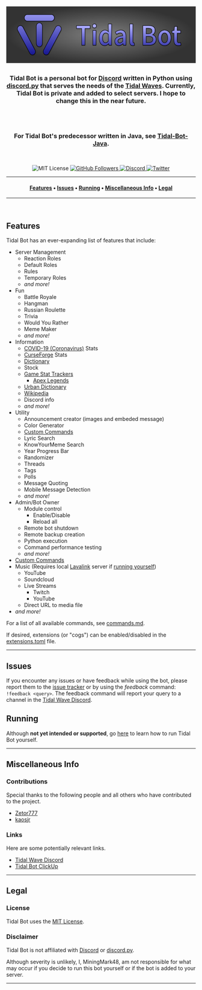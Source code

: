 <h1 align="center">
    <a href="https://github.com/miningmark48/tidal-bot"><img src=".README_images/banner.png" height="150" alt="Tidal Bot Banner"></a>
</h1>

<h3 align="center">
Tidal Bot is a personal bot for <a href="https://discord.com/">Discord</a> written in Python using <a href="https://github.com/Rapptz/discord.py">discord.py</a> that serves the needs of the <a href="https://discord.gg/SMCEXw5">Tidal Waves</a>. Currently, Tidal Bot is private and added to select servers. I hope to change this in the near future.

<br><br>

For Tidal Bot's predecessor written in Java, see <a href="https://github.com/MiningMark48/Tidal-Bot-Java">Tidal-Bot-Java</a>.
</h3>
<br>

<p align="center">
    <img src="https://img.shields.io/github/license/MiningMark48/Tidal-Bot" alt="MIT License">
    <a href="https://github.com/MiningMark48">
    <img src="https://img.shields.io/github/followers/MiningMark48?style=social" alt="GitHub Followers">
    <a href="https://discord.gg/SMCEXw5">
    <img src="https://img.shields.io/discord/138819614275665920?label=Discord&logo=Discord&style=social" alt="Discord">
	<a href="https://twitter.com/miningmark48">
	<img src="https://img.shields.io/twitter/follow/miningmark48?style=social" alt="Twitter">
</p>

---

<h4 align="center">
  <a href="#Features">Features</a> •
  <a href="#Issues">Issues</a> •
  <a href="#Running">Running</a> •
  <a href="#Miscellaneous-Info">Miscellaneous Info</a> •
  <a href="#Legal">Legal</a>
</h4>

---
<br>

## Features

 Tidal Bot has an ever-expanding list of features that include:
 - Server Management
   - Reaction Roles
   - Default Roles
   - Rules
   - Temporary Roles
   - *and more!*
 - Fun
   - Battle Royale
   - Hangman
   - Russian Roulette
   - Trivia
   - Would You Rather
   - Meme Maker
   - *and more!*
 - Information
   - [COVID-19 (Coronavirus)](https://www.cdc.gov/coronavirus/2019-ncov/index.html) Stats
   - [CurseForge](https://www.curseforge.com/) Stats
   - [Dictionary](https://www.merriam-webster.com/)
   - Stock
   - [Game Stat Trackers](https://tracker.gg/)
     - [Apex Legends](https://www.ea.com/games/apex-legends)
   - [Urban Dictionary](https://www.urbandictionary.com/)
   - [Wikipedia](https://www.wikipedia.org/)
   - Discord info
   - *and more!*
 - Utility
   - Announcement creator (images and embeded message)
   - Color Generator
   - [Custom Commands](https://github.com/MiningMark48/Tidal-Bot/wiki/Custom-Commands)
   - Lyric Search
   - KnowYourMeme Search
   - Year Progress Bar
   - Randomizer 
   - Threads
   - Tags
   - Polls
   - Message Quoting
   - Mobile Message Detection
   - *and more!*
 - Admin/Bot Owner
   - Module control
     - Enable/Disable
     - Reload all
   - Remote bot shutdown
   - Remote backup creation
   - Python execution
   - Command performance testing
   - *and more!*
 - [Custom Commands](https://github.com/MiningMark48/Tidal-Bot/wiki/Custom-Commands)
 - Music (Requires local [Lavalink](https://github.com/Frederikam/Lavalink) server if [running yourself](https://github.com/MiningMark48/Tidal-Bot/wiki/Running-Tidal-Bot))
   - YouTube
   - Soundcloud
   - Live Streams
     - Twitch
     - YouTube
   - Direct URL to media file
 - *and more!*

For a list of all available commands, see [commands.md](https://github.com/MiningMark48/Tidal-Bot/blob/master/commands.md).

<!-- or, for a JSON format, [commands.json](https://github.com/MiningMark48/Tidal-Bot/blob/master/commands.json). -->

If desired, extensions (or "cogs") can be enabled/disabled in the [extensions.toml](https://github.com/MiningMark48/Tidal-Bot/blob/master/extensions.toml) file.

---

## Issues

If you encounter any issues or have feedback while using the bot, please report them to the [issue tracker](https://github.com/MiningMark48/Tidal-Bot/issues) or by using the *feedback* command: `!feedback <query>`. The feedback command will report your query to a channel in the [Tidal Wave Discord](https://discord.gg/SMCEXw5).


## Running
Although **not yet intended or supported**, go [here](https://github.com/MiningMark48/Tidal-Bot/wiki/Running-Tidal-Bot) to learn how to run Tidal Bot yourself.

---

## Miscellaneous Info

### Contributions
Special thanks to the following people and all others who have contributed to the project.
- [Zetor777](https://twitter.com/Zetor777)
- [kaosjr](https://twitter.com/daKaosjr)

### Links
Here are some potentially relevant links.
- [Tidal Wave Discord](https://discord.gg/SMCEXw5) 
- [Tidal Bot ClickUp](https://share.clickup.com/b/h/4-12633923-2/c9aa38f4ceedf1c)

---

## Legal

### License
Tidal Bot uses the [MIT License](https://github.com/MiningMark48/Tidal-Bot/blob/master/LICENSE). 

### Disclaimer
Tidal Bot is not affiliated with [Discord](https://discord.com) or [discord.py](https://github.com/Rapptz/discord.py). 

Although severity is unlikely, I, MiningMark48, am not responsible for what may occur if you decide to run this bot yourself or if the bot is added to your server.

---